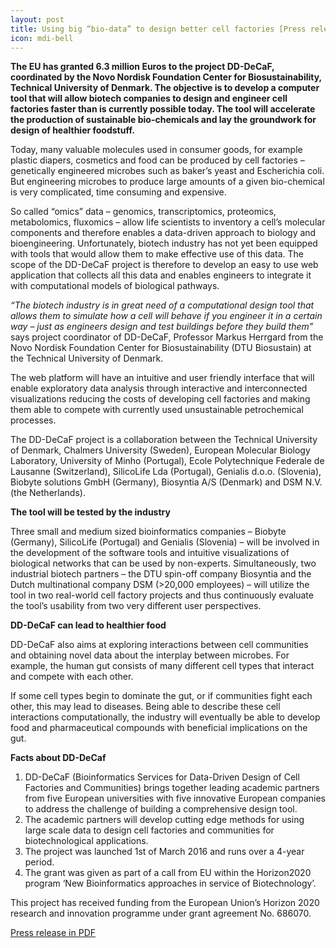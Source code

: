```yaml
---
layout: post
title: Using big “bio-data” to design better cell factories [Press release]
icon: mdi-bell
---
```


<b>The EU has granted 6.3 million Euros to the project DD-DeCaF, coordinated by the Novo Nordisk Foundation Center for Biosustainability, Technical University of Denmark. The objective is to develop a computer tool that will allow biotech companies to design and engineer cell factories faster than is currently possible today. The tool will accelerate the production of sustainable bio-chemicals and lay the groundwork for design of healthier foodstuff.</b>

Today, many valuable molecules used in consumer goods, for example plastic diapers, cosmetics and food can be produced by cell factories – genetically engineered microbes such as baker’s yeast and Escherichia coli. But engineering microbes to produce large amounts of a given bio-chemical is very complicated, time consuming and expensive.

So called “omics” data – genomics, transcriptomics, proteomics, metabolomics, fluxomics – allow life scientists to inventory a cell’s molecular components and therefore enables a data-driven approach to biology and bioengineering. Unfortunately, biotech industry has not yet been equipped with tools that would allow them to make effective use of this data. The scope of the DD-DeCaF project is therefore to develop an easy to use web application that collects all this data and enables engineers to integrate it with computational models of biological pathways. 

<i>“The biotech industry is in great need of a computational design tool that allows them to simulate how a cell will behave if you engineer it in a certain way – just as engineers design and test buildings before they build them”</i> says project coordinator of DD-DeCaF, Professor Markus Herrgard from the Novo Nordisk Foundation Center for Biosustainability (DTU Biosustain) at the Technical University of Denmark.

The web platform will have an intuitive and user friendly interface that will enable exploratory data analysis through interactive and interconnected visualizations reducing the costs of developing cell factories and making them able to compete with currently used unsustainable petrochemical processes. 

The DD-DeCaF project is a collaboration between the Technical University of Denmark, Chalmers University (Sweden), European Molecular Biology Laboratory, University of Minho (Portugal), Ecole Polytechnique Federale de Lausanne (Switzerland), SilicoLife Lda (Portugal), Genialis d.o.o. (Slovenia), Biobyte solutions GmbH (Germany), Biosyntia A/S (Denmark) and DSM N.V. (the Netherlands).

<b>The tool will be tested by the industry</b>

Three small and medium sized bioinformatics companies – Biobyte (Germany), SilicoLife (Portugal) and Genialis (Slovenia) – will be involved in the development of the software tools and intuitive visualizations of biological networks that can be used by non-experts. Simultaneously, two industrial biotech partners – the DTU spin-off company Biosyntia and the Dutch multinational company DSM (>20,000 employees) – will utilize the tool in two real-world cell factory projects and thus continuously evaluate the tool’s usability from two very different user perspectives.

<b>DD-DeCaF can lead to healthier food</b>

DD-DeCaF also aims at exploring interactions between cell communities and obtaining novel data about the interplay between microbes. For example, the human gut consists of many different cell types that interact and compete with each other. 

If some cell types begin to dominate the gut, or if communities fight each other, this may lead to diseases. Being able to describe these cell interactions computationally, the industry will eventually be able to develop food and pharmaceutical compounds with beneficial implications on the gut.

<b>Facts about DD-DeCaf</b>

<ol>
  <li>DD-DeCaF (Bioinformatics Services for Data-Driven Design of Cell Factories and Communities) brings together leading academic partners from five European universities with five innovative European companies to address the challenge of building a comprehensive design tool. </li>
  <li>The academic partners will develop cutting edge methods for using large scale data to design cell factories and communities for biotechnological applications.</li>
  <li>The project was launched 1st of March 2016 and runs over a 4-year period.</li>
  <li>The grant was given as part of a call from EU within the Horizon2020 program ‘New Bioinformatics approaches in service of Biotechnology’.</li>
</ol>

This project has received funding from the European Union’s Horizon 2020 research and innovation programme under grant agreement No. 686070.

<a href="/images/dd-decaf-pressrelease_20160401.pdf">Press release in PDF</a>

